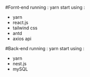#Fornt-end 
running : yarn start
using :
 - yarn 
 - react.js
 - tailwind css
 - antd
 - axios api

#Back-end
running : yarn start
using :
 - yarn
 - nest.js
 - mySQL
